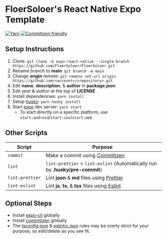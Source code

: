 # FloerSoloer's React Native Expo Template

[![Yarn](https://img.shields.io/badge/yarn-%232C8EBB.svg?style=for-the-badge&logo=yarn&logoColor=white)][yarn]
[![Commitizen friendly](https://img.shields.io/badge/commitizen-friendly-brightgreen.svg)][commitizen]

## Setup Instructions

1. Clone: `git clone -b expo-react-native --single-branch https://github.com/FloerSoloer/FloerSoloer.git`
2. Rename branch to **main**: `git branch -m main`
3. Change **origin** remote: `git remote set-url origin https://github.com/<account>/<repository>.git`
4. Edit **name**, **description**, & **author** in **package.json**
5. Edit _year_ & _author_ at the top of **LICENSE**
6. Install dependencies: `yarn install`
7. Setup [husky][husky]: `yarn husky install`
8. Start [expo][expo] dev server: `yarn start`
   - To start directly on a specific platform, use `start:android`/`start:ios`/`start:web`

## Other Scripts

| Script          | Purpose                                                                      |
| --------------- | ---------------------------------------------------------------------------- |
| `commit`        | Make a commit using [Commitizen][commitizen]                                 |
| `lint`          | `lint:prettier` + `lint:eslint` (Automatically run by **.husky/pre-commit**) |
| `lint:prettier` | Lint **json** & **md** files using [Prettier][prettier]                      |
| `lint:eslint`   | Lint **js**, **ts**, & **tsx** files using [Eslint][eslint]                  |

## Optional Steps

- Install [expo-cli][expo] globally
- Install [commitizen][commitizen] globally
- The [tsconfig.json][tsconfig] & [eslintrc.json][eslint] rules may be overly strict for your purpose, so edit/delete as you see fit.

[commitizen]: https://commitizen-tools.github.io/commitizen
[eslint]: https://eslint.org
[expo]: https://expo.dev
[husky]: https://typicode.github.io/husky
[prettier]: https://prettier.io
[tsconfig]: https://www.typescriptlang.org/tsconfig
[yarn]: https://yarnpkg.com/

